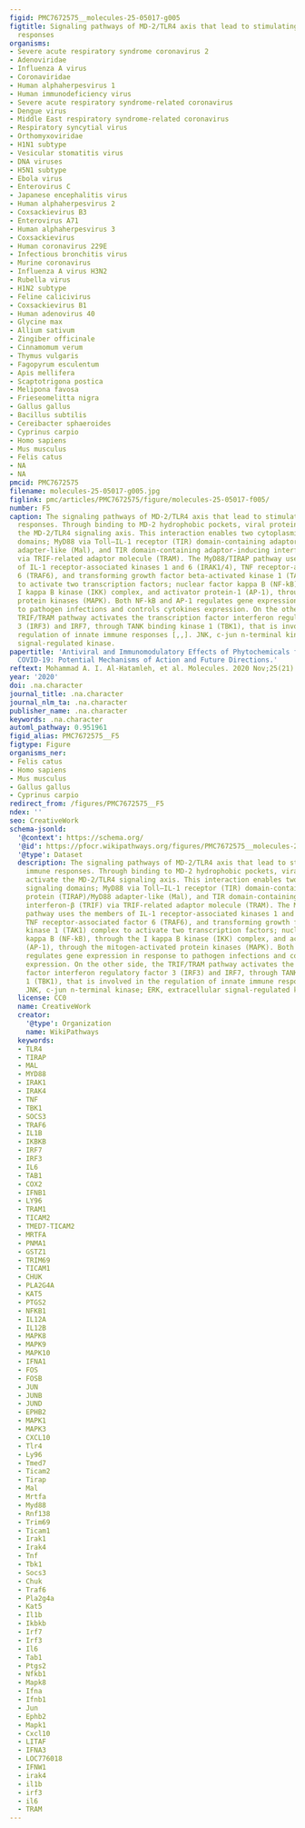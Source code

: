 ```yaml
---
figid: PMC7672575__molecules-25-05017-g005
figtitle: Signaling pathways of MD-2/TLR4 axis that lead to stimulating the immune
  responses
organisms:
- Severe acute respiratory syndrome coronavirus 2
- Adenoviridae
- Influenza A virus
- Coronaviridae
- Human alphaherpesvirus 1
- Human immunodeficiency virus
- Severe acute respiratory syndrome-related coronavirus
- Dengue virus
- Middle East respiratory syndrome-related coronavirus
- Respiratory syncytial virus
- Orthomyxoviridae
- H1N1 subtype
- Vesicular stomatitis virus
- DNA viruses
- H5N1 subtype
- Ebola virus
- Enterovirus C
- Japanese encephalitis virus
- Human alphaherpesvirus 2
- Coxsackievirus B3
- Enterovirus A71
- Human alphaherpesvirus 3
- Coxsackievirus
- Human coronavirus 229E
- Infectious bronchitis virus
- Murine coronavirus
- Influenza A virus H3N2
- Rubella virus
- H1N2 subtype
- Feline calicivirus
- Coxsackievirus B1
- Human adenovirus 40
- Glycine max
- Allium sativum
- Zingiber officinale
- Cinnamomum verum
- Thymus vulgaris
- Fagopyrum esculentum
- Apis mellifera
- Scaptotrigona postica
- Melipona favosa
- Frieseomelitta nigra
- Gallus gallus
- Bacillus subtilis
- Cereibacter sphaeroides
- Cyprinus carpio
- Homo sapiens
- Mus musculus
- Felis catus
- NA
- NA
pmcid: PMC7672575
filename: molecules-25-05017-g005.jpg
figlink: pmc/articles/PMC7672575/figure/molecules-25-05017-f005/
number: F5
caption: The signaling pathways of MD-2/TLR4 axis that lead to stimulating the immune
  responses. Through binding to MD-2 hydrophobic pockets, viral proteins activate
  the MD-2/TLR4 signaling axis. This interaction enables two cytoplasmic signaling
  domains; MyD88 via Toll–IL-1 receptor (TIR) domain-containing adaptor protein (TIRAP)/MyD88
  adapter-like (Mal), and TIR domain-containing adaptor-inducing interferon-β (TRIF)
  via TRIF-related adaptor molecule (TRAM). The MyD88/TIRAP pathway uses the members
  of IL-1 receptor-associated kinases 1 and 6 (IRAK1/4), TNF receptor-associated factor
  6 (TRAF6), and transforming growth factor beta-activated kinase 1 (TAK1) complex
  to activate two transcription factors; nuclear factor kappa B (NF-kB), through the
  I kappa B kinase (IKK) complex, and activator protein-1 (AP-1), through the mitogen-activated
  protein kinases (MAPK). Both NF-kB and AP-1 regulates gene expression in response
  to pathogen infections and controls cytokines expression. On the other side, the
  TRIF/TRAM pathway activates the transcription factor interferon regulatory factor
  3 (IRF3) and IRF7, through TANK binding kinase 1 (TBK1), that is involved in the
  regulation of innate immune responses [,,]. JNK, c-jun n-terminal kinase; ERK, extracellular
  signal-regulated kinase.
papertitle: 'Antiviral and Immunomodulatory Effects of Phytochemicals from Honey against
  COVID-19: Potential Mechanisms of Action and Future Directions.'
reftext: Mohammad A. I. Al-Hatamleh, et al. Molecules. 2020 Nov;25(21):0.
year: '2020'
doi: .na.character
journal_title: .na.character
journal_nlm_ta: .na.character
publisher_name: .na.character
keywords: .na.character
automl_pathway: 0.951961
figid_alias: PMC7672575__F5
figtype: Figure
organisms_ner:
- Felis catus
- Homo sapiens
- Mus musculus
- Gallus gallus
- Cyprinus carpio
redirect_from: /figures/PMC7672575__F5
ndex: ''
seo: CreativeWork
schema-jsonld:
  '@context': https://schema.org/
  '@id': https://pfocr.wikipathways.org/figures/PMC7672575__molecules-25-05017-g005.html
  '@type': Dataset
  description: The signaling pathways of MD-2/TLR4 axis that lead to stimulating the
    immune responses. Through binding to MD-2 hydrophobic pockets, viral proteins
    activate the MD-2/TLR4 signaling axis. This interaction enables two cytoplasmic
    signaling domains; MyD88 via Toll–IL-1 receptor (TIR) domain-containing adaptor
    protein (TIRAP)/MyD88 adapter-like (Mal), and TIR domain-containing adaptor-inducing
    interferon-β (TRIF) via TRIF-related adaptor molecule (TRAM). The MyD88/TIRAP
    pathway uses the members of IL-1 receptor-associated kinases 1 and 6 (IRAK1/4),
    TNF receptor-associated factor 6 (TRAF6), and transforming growth factor beta-activated
    kinase 1 (TAK1) complex to activate two transcription factors; nuclear factor
    kappa B (NF-kB), through the I kappa B kinase (IKK) complex, and activator protein-1
    (AP-1), through the mitogen-activated protein kinases (MAPK). Both NF-kB and AP-1
    regulates gene expression in response to pathogen infections and controls cytokines
    expression. On the other side, the TRIF/TRAM pathway activates the transcription
    factor interferon regulatory factor 3 (IRF3) and IRF7, through TANK binding kinase
    1 (TBK1), that is involved in the regulation of innate immune responses [,,].
    JNK, c-jun n-terminal kinase; ERK, extracellular signal-regulated kinase.
  license: CC0
  name: CreativeWork
  creator:
    '@type': Organization
    name: WikiPathways
  keywords:
  - TLR4
  - TIRAP
  - MAL
  - MYD88
  - IRAK1
  - IRAK4
  - TNF
  - TBK1
  - SOCS3
  - TRAF6
  - IL1B
  - IKBKB
  - IRF7
  - IRF3
  - IL6
  - TAB1
  - COX2
  - IFNB1
  - LY96
  - TRAM1
  - TICAM2
  - TMED7-TICAM2
  - MRTFA
  - PNMA1
  - GSTZ1
  - TRIM69
  - TICAM1
  - CHUK
  - PLA2G4A
  - KAT5
  - PTGS2
  - NFKB1
  - IL12A
  - IL12B
  - MAPK8
  - MAPK9
  - MAPK10
  - IFNA1
  - FOS
  - FOSB
  - JUN
  - JUNB
  - JUND
  - EPHB2
  - MAPK1
  - MAPK3
  - CXCL10
  - Tlr4
  - Ly96
  - Tmed7
  - Ticam2
  - Tirap
  - Mal
  - Mrtfa
  - Myd88
  - Rnf138
  - Trim69
  - Ticam1
  - Irak1
  - Irak4
  - Tnf
  - Tbk1
  - Socs3
  - Chuk
  - Traf6
  - Pla2g4a
  - Kat5
  - Il1b
  - Ikbkb
  - Irf7
  - Irf3
  - Il6
  - Tab1
  - Ptgs2
  - Nfkb1
  - Mapk8
  - Ifna
  - Ifnb1
  - Jun
  - Ephb2
  - Mapk1
  - Cxcl10
  - LITAF
  - IFNA3
  - LOC776018
  - IFNW1
  - irak4
  - il1b
  - irf3
  - il6
  - TRAM
---
```

